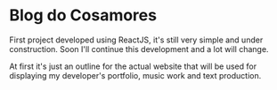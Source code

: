 # Blog do Cosamores

First project developed using ReactJS, it's still very simple and under construction. Soon I'll continue this development and a lot will change. 

At first it's just an outline for the actual website that will be used for displaying my developer's portfolio, music work and text production.

